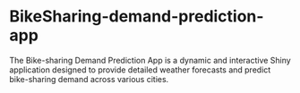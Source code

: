 # BikeSharing-demand-prediction-app
The Bike-sharing Demand Prediction App is a dynamic and interactive Shiny application designed to provide detailed weather forecasts and predict bike-sharing demand across various cities.
